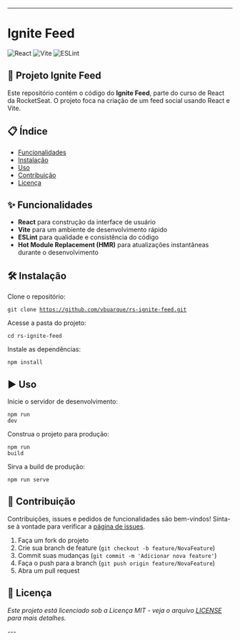 ---

# Ignite Feed

![React](https://img.shields.io/badge/React-17.0.2-blue)
![Vite](https://img.shields.io/badge/Vite-2.6.4-green)
![ESLint](https://img.shields.io/badge/ESLint-7.32.0-yellow)

## 🚀 Projeto Ignite Feed

Este repositório contém o código do **Ignite Feed**, parte do curso de React da RocketSeat. O projeto foca na criação de um feed social usando React e Vite.

## 📋 Índice

- [Funcionalidades](#funcionalidades)
- [Instalação](#instalacao)
- [Uso](#uso)
- [Contribuição](#contribuicao)
- [Licença](#licenca)

<div id="funcionalidades">
<h2>✨ Funcionalidades</h2>

- **React** para construção da interface de usuário
- **Vite** para um ambiente de desenvolvimento rápido
- **ESLint** para qualidade e consistência do código
- **Hot Module Replacement (HMR)** para atualizações instantâneas durante o desenvolvimento
</div>

<div id="instalacao">
  <h2>🛠 Instalação</h2>

  Clone o repositório: <pre><code>git clone https://github.com/vbuarque/rs-ignite-feed.git</code></pre>
  Acesse a pasta do projeto: <pre><code>cd rs-ignite-feed</code></pre>
  Instale as dependências: <pre><code>npm install</code></pre>
  
</div>

<div id="uso">
<h2>▶️ Uso</h2>

  Inicie o servidor de desenvolvimento: <pre><code>npm run dev</code></pre>

  Construa o projeto para produção: <pre><code>npm run build</code></pre>

  Sirva a build de produção: <pre><code>npm run serve</code></pre>

</div>

<div id="contribuicao">
<h2>🤝 Contribuição</h2>

Contribuições, issues e pedidos de funcionalidades são bem-vindos! Sinta-se à vontade para verificar a [página de issues](https://github.com/vbuarque/rs-ignite-feed/issues).

1. Faça um fork do projeto
2. Crie sua branch de feature (`git checkout -b feature/NovaFeature`)
3. Commit suas mudanças (`git commit -m 'Adicionar nova feature'`)
4. Faça o push para a branch (`git push origin feature/NovaFeature`)
5. Abra um pull request

<div id="licenca">
<h2>📝 Licença</h2>

<em>Este projeto está licenciado sob a Licença MIT - veja o arquivo [LICENSE](LICENSE) para mais detalhes.</em>
</div>
---